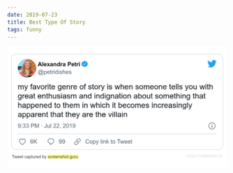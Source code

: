 ```yaml
---
date: 2019-07-23
title: Best Type Of Story
tags: funny
---
```


![villain](https://raw.githubusercontent.com/muneer78/muneer78.github.io/master/images/villain.png)



